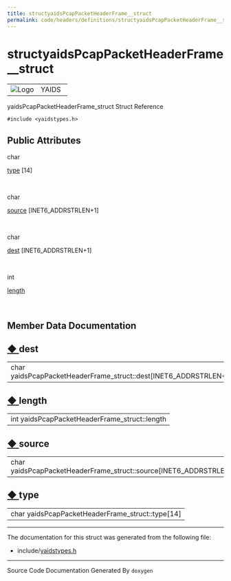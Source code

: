 ```yaml
---
title: structyaidsPcapPacketHeaderFrame__struct
permalink: code/headers/definitions/structyaidsPcapPacketHeaderFrame__struct
---
```

# structyaidsPcapPacketHeaderFrame__struct

<table>
<colgroup>
<col style="width: 50%" />
<col style="width: 50%" />
</colgroup>
<tbody>
<tr class="odd">
<td><img src="/yaids.png" alt="Logo" /></td>
<td><div id="projectname">
YAIDS
</div></td>
</tr>
</tbody>
</table>


yaidsPcapPacketHeaderFrame\_struct Struct Reference

`#include <yaidstypes.h>`

<span id="pub-attribs"></span> Public Attributes
------------------------------------------------

char 

<a href="/code/headers/definitions/structyaidsPcapPacketHeaderFrame__struct#a89c74784185138c3c7f51c358b16105d" class="el">type</a>
\[14\]

 

char 

<a href="/code/headers/definitions/structyaidsPcapPacketHeaderFrame__struct#a264c1c92eb83883dedfdb9f4ff47c321" class="el">source</a>
\[INET6\_ADDRSTRLEN+1\]

 

char 

<a href="/code/headers/definitions/structyaidsPcapPacketHeaderFrame__struct#a66635cb4ad4018636b118c2c281e7044" class="el">dest</a>
\[INET6\_ADDRSTRLEN+1\]

 

int 

<a href="/code/headers/definitions/structyaidsPcapPacketHeaderFrame__struct#a9ee1657d5b2ec6575af7f5133d668e61" class="el">length</a>

 

Member Data Documentation
-------------------------

<span id="a66635cb4ad4018636b118c2c281e7044"></span>

<span class="permalink">[◆ ](#a66635cb4ad4018636b118c2c281e7044)</span>dest
---------------------------------------------------------------------------

<table>
<tbody>
<tr class="odd">
<td>char yaidsPcapPacketHeaderFrame_struct::dest[INET6_ADDRSTRLEN+1]</td>
</tr>
</tbody>
</table>

<span id="a9ee1657d5b2ec6575af7f5133d668e61"></span>

<span class="permalink">[◆ ](#a9ee1657d5b2ec6575af7f5133d668e61)</span>length
-----------------------------------------------------------------------------

<table>
<tbody>
<tr class="odd">
<td>int yaidsPcapPacketHeaderFrame_struct::length</td>
</tr>
</tbody>
</table>

<span id="a264c1c92eb83883dedfdb9f4ff47c321"></span>

<span class="permalink">[◆ ](#a264c1c92eb83883dedfdb9f4ff47c321)</span>source
-----------------------------------------------------------------------------

<table>
<tbody>
<tr class="odd">
<td>char yaidsPcapPacketHeaderFrame_struct::source[INET6_ADDRSTRLEN+1]</td>
</tr>
</tbody>
</table>

<span id="a89c74784185138c3c7f51c358b16105d"></span>

<span class="permalink">[◆ ](#a89c74784185138c3c7f51c358b16105d)</span>type
---------------------------------------------------------------------------

<table>
<tbody>
<tr class="odd">
<td>char yaidsPcapPacketHeaderFrame_struct::type[14]</td>
</tr>
</tbody>
</table>

------------------------------------------------------------------------

The documentation for this struct was generated from the following file:

-   include/<a href="/code/headers/yaidstypes" class="el">yaidstypes.h</a>

------------------------------------------------------------------------

<span class="small">Source Code Documentation Generated By `doxygen`</span>  
